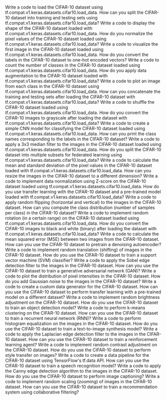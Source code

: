Write a code to load the CIFAR-10 dataset using tf.compat.v1.keras.datasets.cifar10.load_data.
How can you split the CIFAR-10 dataset into training and testing sets using tf.compat.v1.keras.datasets.cifar10.load_data?
Write a code to display the shape of the CIFAR-10 dataset loaded with tf.compat.v1.keras.datasets.cifar10.load_data.
How do you normalize the pixel values of the CIFAR-10 dataset loaded using tf.compat.v1.keras.datasets.cifar10.load_data?
Write a code to visualize the first image in the CIFAR-10 dataset loaded using tf.compat.v1.keras.datasets.cifar10.load_data.
How do you convert the labels in the CIFAR-10 dataset to one-hot encoded vectors?
Write a code to count the number of classes in the CIFAR-10 dataset loaded using tf.compat.v1.keras.datasets.cifar10.load_data.
How do you apply data augmentation to the CIFAR-10 dataset loaded with tf.compat.v1.keras.datasets.cifar10.load_data?
Write a code to plot an image from each class in the CIFAR-10 dataset using tf.compat.v1.keras.datasets.cifar10.load_data.
How can you concatenate the training and testing sets after loading the CIFAR-10 dataset with tf.compat.v1.keras.datasets.cifar10.load_data?
Write a code to shuffle the CIFAR-10 dataset loaded using tf.compat.v1.keras.datasets.cifar10.load_data.
How do you convert the CIFAR-10 images to grayscale after loading the dataset with tf.compat.v1.keras.datasets.cifar10.load_data?
Write a code to create a simple CNN model for classifying the CIFAR-10 dataset loaded using tf.compat.v1.keras.datasets.cifar10.load_data.
How can you print the class names corresponding to the labels in the CIFAR-10 dataset?
Write a code to apply a 3x3 median filter to the images in the CIFAR-10 dataset loaded using tf.compat.v1.keras.datasets.cifar10.load_data.
How do you split the CIFAR-10 dataset into multiple subsets for federated learning using tf.compat.v1.keras.datasets.cifar10.load_data?
Write a code to calculate the mean and standard deviation of the pixel values in the CIFAR-10 dataset loaded with tf.compat.v1.keras.datasets.cifar10.load_data.
How can you resize the images in the CIFAR-10 dataset to a different dimension?
Write a code to implement data normalization using Z-score on the CIFAR-10 dataset loaded using tf.compat.v1.keras.datasets.cifar10.load_data.
How do you use transfer learning with the CIFAR-10 dataset and a pre-trained model loaded with tf.compat.v1.keras.datasets.cifar10.load_data?
Write a code to apply random flipping (horizontal and vertical) to the images in the CIFAR-10 dataset.
How can you compute the class distribution (number of samples per class) in the CIFAR-10 dataset?
Write a code to implement random rotation (in a certain range) on the CIFAR-10 dataset loaded using tf.compat.v1.keras.datasets.cifar10.load_data.
How do you convert the CIFAR-10 images to black and white (binary) after loading the dataset with tf.compat.v1.keras.datasets.cifar10.load_data?
Write a code to calculate the mean squared error (MSE) between two images from the CIFAR-10 dataset.
How can you use the CIFAR-10 dataset to pretrain a denoising autoencoder?
Write a code to implement random translation (shifting) of images in the CIFAR-10 dataset.
How do you use the CIFAR-10 dataset to train a support vector machine (SVM) classifier?
Write a code to apply the Sobel edge detection filter to the images in the CIFAR-10 dataset.
How can you use the CIFAR-10 dataset to train a generative adversarial network (GAN)?
Write a code to plot the distribution of pixel intensities in the CIFAR-10 dataset.
How do you add Gaussian noise to the images in the CIFAR-10 dataset?
Write a code to create a custom data generator for the CIFAR-10 dataset.
How can you use the CIFAR-10 dataset to perform transfer learning with a pre-trained model on a different dataset?
Write a code to implement random brightness adjustment on the CIFAR-10 dataset.
How do you use the CIFAR-10 dataset to train an object detection model?
Write a code to perform k-means clustering on the CIFAR-10 dataset.
How can you use the CIFAR-10 dataset to train a recurrent neural network (RNN)?
Write a code to perform histogram equalization on the images in the CIFAR-10 dataset.
How do you use the CIFAR-10 dataset to train a text-to-image synthesis model?
Write a code to apply the Laplacian edge detection filter to the images in the CIFAR-10 dataset.
How can you use the CIFAR-10 dataset to train a reinforcement learning agent?
Write a code to implement random contrast adjustment on the CIFAR-10 dataset.
How do you use the CIFAR-10 dataset to perform style transfer on images?
Write a code to create a data pipeline for the CIFAR-10 dataset using TensorFlow's tf.data API.
How can you use the CIFAR-10 dataset to train a speech recognition model?
Write a code to apply the Canny edge detection algorithm to the images in the CIFAR-10 dataset.
How do you use the CIFAR-10 dataset to perform image captioning?
Write a code to implement random scaling (zooming) of images in the CIFAR-10 dataset.
How can you use the CIFAR-10 dataset to train a recommendation system using collaborative filtering?